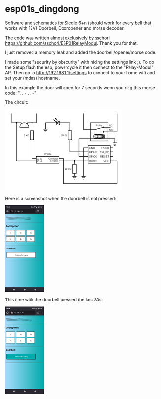 # esp01s_dingdong
Software and schematics for Siedle 6+n (should work for every bell that works with 12V) Doorbell, Dooropener and morse decoder.

The code was written almost exclusively by sschori <https://github.com/sschori/ESP01RelayModul>. Thank you for that.

I just removed a memory leak and added the doorbell/opener/morse code.

I made some "security by obscurity" with hiding the settings link ;). To do the Setup flash the esp, powercycle it then connect to the "Relay-Modul" AP. Then go to <http://192.168.1.1/settings> to connect to your home wifi and set your (mdns) hostname.

In this example the door will open for 7 seconds wenn you ring this morse code: ". . - . . -"



The circuit:

<img src="https://raw.githubusercontent.com/h4km4k/esp01s_dingdong/refs/heads/main/images/circuit1.png" alt="Circuit" style="width:75%; height:auto;">


Here is a screenshot when the doorbell is not pressed:

<img src="https://raw.githubusercontent.com/h4km4k/esp01s_dingdong/refs/heads/main/images/Screenshot_1.png" alt="Not_presssed" style="width:25%; height:auto;">

This time with the doorbell pressed the last 30s:

<img src="https://raw.githubusercontent.com/h4km4k/esp01s_dingdong/refs/heads/main/images/Screenshot_2.png" alt="Pressed" style="width:25%; height:auto;">

